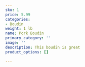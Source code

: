 ```yaml
---
sku: 1
price: 5.99
categories:
- Boudin
weight: 1 lb
name: Pork Boudin
primary_category: ''
image: ''
description: This boudin is great
product_options: []

---
```

